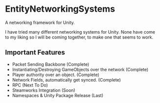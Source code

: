 # EntityNetworkingSystems
 A networking framework for Unity.


I have tried many different networking systems for Unity. None have come to my liking so I will be coming together, to make one that seems to work.


## Important Features
- Packet Sending Backbone (Complete)
- Instantiating/Destroying GameObjects over the network (Complete)
- Player authority over an object. (Complete)
- Network Fields, automatically get synced. (Complete)
- RPC (Next To Do)
- Steamworks Integration (Soon)
- Namespaces & Unity Package Release (Last)
